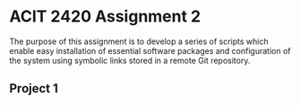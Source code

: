 # ACIT 2420 Assignment 2 

The purpose of this assignment is to develop a series of scripts which enable easy installation of essential software packages and configuration of the system using symbolic links stored in a remote Git repository. 

## Project 1
